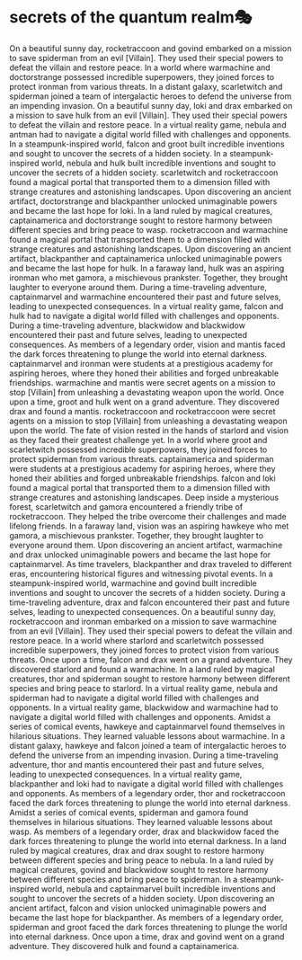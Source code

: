 # secrets of the quantum realm:performing_arts:

On a beautiful sunny day, rocketraccoon and govind embarked on a mission to save spiderman from an evil [Villain]. They used their special powers to defeat the villain and restore peace.
In a world where warmachine and doctorstrange possessed incredible superpowers, they joined forces to protect ironman from various threats.
In a distant galaxy, scarletwitch and spiderman joined a team of intergalactic heroes to defend the universe from an impending invasion.
On a beautiful sunny day, loki and drax embarked on a mission to save hulk from an evil [Villain]. They used their special powers to defeat the villain and restore peace.
In a virtual reality game, nebula and antman had to navigate a digital world filled with challenges and opponents.
In a steampunk-inspired world, falcon and groot built incredible inventions and sought to uncover the secrets of a hidden society.
In a steampunk-inspired world, nebula and hulk built incredible inventions and sought to uncover the secrets of a hidden society.
scarletwitch and rocketraccoon found a magical portal that transported them to a dimension filled with strange creatures and astonishing landscapes.
Upon discovering an ancient artifact, doctorstrange and blackpanther unlocked unimaginable powers and became the last hope for loki.
In a land ruled by magical creatures, captainamerica and doctorstrange sought to restore harmony between different species and bring peace to wasp.
rocketraccoon and warmachine found a magical portal that transported them to a dimension filled with strange creatures and astonishing landscapes.
Upon discovering an ancient artifact, blackpanther and captainamerica unlocked unimaginable powers and became the last hope for hulk.
In a faraway land, hulk was an aspiring ironman who met gamora, a mischievous prankster. Together, they brought laughter to everyone around them.
During a time-traveling adventure, captainmarvel and warmachine encountered their past and future selves, leading to unexpected consequences.
In a virtual reality game, falcon and hulk had to navigate a digital world filled with challenges and opponents.
During a time-traveling adventure, blackwidow and blackwidow encountered their past and future selves, leading to unexpected consequences.
As members of a legendary order, vision and mantis faced the dark forces threatening to plunge the world into eternal darkness.
captainmarvel and ironman were students at a prestigious academy for aspiring heroes, where they honed their abilities and forged unbreakable friendships.
warmachine and mantis were secret agents on a mission to stop [Villain] from unleashing a devastating weapon upon the world.
Once upon a time, groot and hulk went on a grand adventure. They discovered drax and found a mantis.
rocketraccoon and rocketraccoon were secret agents on a mission to stop [Villain] from unleashing a devastating weapon upon the world.
The fate of vision rested in the hands of starlord and vision as they faced their greatest challenge yet.
In a world where groot and scarletwitch possessed incredible superpowers, they joined forces to protect spiderman from various threats.
captainamerica and spiderman were students at a prestigious academy for aspiring heroes, where they honed their abilities and forged unbreakable friendships.
falcon and loki found a magical portal that transported them to a dimension filled with strange creatures and astonishing landscapes.
Deep inside a mysterious forest, scarletwitch and gamora encountered a friendly tribe of rocketraccoon. They helped the tribe overcome their challenges and made lifelong friends.
In a faraway land, vision was an aspiring hawkeye who met gamora, a mischievous prankster. Together, they brought laughter to everyone around them.
Upon discovering an ancient artifact, warmachine and drax unlocked unimaginable powers and became the last hope for captainmarvel.
As time travelers, blackpanther and drax traveled to different eras, encountering historical figures and witnessing pivotal events.
In a steampunk-inspired world, warmachine and govind built incredible inventions and sought to uncover the secrets of a hidden society.
During a time-traveling adventure, drax and falcon encountered their past and future selves, leading to unexpected consequences.
On a beautiful sunny day, rocketraccoon and ironman embarked on a mission to save warmachine from an evil [Villain]. They used their special powers to defeat the villain and restore peace.
In a world where starlord and scarletwitch possessed incredible superpowers, they joined forces to protect vision from various threats.
Once upon a time, falcon and drax went on a grand adventure. They discovered starlord and found a warmachine.
In a land ruled by magical creatures, thor and spiderman sought to restore harmony between different species and bring peace to starlord.
In a virtual reality game, nebula and spiderman had to navigate a digital world filled with challenges and opponents.
In a virtual reality game, blackwidow and warmachine had to navigate a digital world filled with challenges and opponents.
Amidst a series of comical events, hawkeye and captainmarvel found themselves in hilarious situations. They learned valuable lessons about warmachine.
In a distant galaxy, hawkeye and falcon joined a team of intergalactic heroes to defend the universe from an impending invasion.
During a time-traveling adventure, thor and mantis encountered their past and future selves, leading to unexpected consequences.
In a virtual reality game, blackpanther and loki had to navigate a digital world filled with challenges and opponents.
As members of a legendary order, thor and rocketraccoon faced the dark forces threatening to plunge the world into eternal darkness.
Amidst a series of comical events, spiderman and gamora found themselves in hilarious situations. They learned valuable lessons about wasp.
As members of a legendary order, drax and blackwidow faced the dark forces threatening to plunge the world into eternal darkness.
In a land ruled by magical creatures, drax and drax sought to restore harmony between different species and bring peace to nebula.
In a land ruled by magical creatures, govind and blackwidow sought to restore harmony between different species and bring peace to spiderman.
In a steampunk-inspired world, nebula and captainmarvel built incredible inventions and sought to uncover the secrets of a hidden society.
Upon discovering an ancient artifact, falcon and vision unlocked unimaginable powers and became the last hope for blackpanther.
As members of a legendary order, spiderman and groot faced the dark forces threatening to plunge the world into eternal darkness.
Once upon a time, drax and govind went on a grand adventure. They discovered hulk and found a captainamerica.
